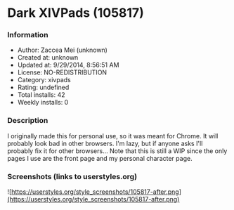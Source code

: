 # Dark XIVPads (105817)

### Information
- Author: Zaccea Mei (unknown)
- Created at: unknown
- Updated at: 9/29/2014, 8:56:51 AM
- License: NO-REDISTRIBUTION
- Category: xivpads
- Rating: undefined
- Total installs: 42
- Weekly installs: 0


### Description
I originally made this for personal use, so it was meant for Chrome. It will probably look bad in other browsers. I'm lazy, but if anyone asks I'll probably fix it for other browsers... Note that this is still a WIP since the only pages I use are the front page and my personal character page.


### Screenshots (links to userstyles.org)
![https://userstyles.org/style_screenshots/105817-after.png](https://userstyles.org/style_screenshots/105817-after.png)


